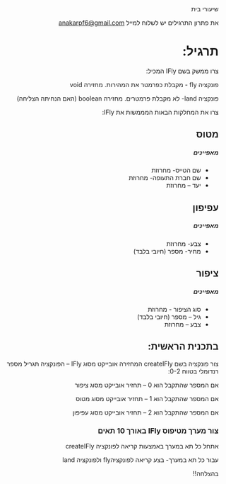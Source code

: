 
<div dir="rtl">
שיעורי בית

את פתרון התרגילים יש לשלוח למייל anakarpf6@gmail.com

# תרגיל:


צרו ממשק בשם IFly המכיל:

פונקציה fly  - מקבלת כפרמטר את המהירות. מחזירה void

פונקציה  land- לא מקבלת פרמטרים. מחזירה boolean (האם הנחיתה הצליחה)

צרו את המחלקות הבאות המממשות את IFly:
## מטוס
##### מאפיינים

* שם הטייס- מחרוזת
* שם חברת התעופה- מחרוזת
* יעד – מחרוזת

## עפיפון
##### מאפיינים
* צבע- מחרוזת
* מחיר- מספר (חיובי בלבד)

## ציפור
##### מאפיינים
* סוג הציפור - מחרוזת
* גיל – מספר (חיובי בלבד)
* צבע – מחרוזת


## בתכנית הראשית:
צור פונקציה בשם createIFly המחזירה אובייקט מסוג IFly – הפונקציה תגריל מספר רנדומלי בטווח 0-2:

אם המספר שהתקבל הוא 0 – תחזיר אובייקט מסוג ציפור

אם המספר שהתקבל הוא 1 – תחזיר אובייקט מסוג מטוס

אם המספר שהתקבל הוא 2 – תחזיר אובייקט מסוג עפיפון

### צור מערך מטיפוס IFly באורך 10 תאים

אתחל כל תא במערך באמצעות קריאה לפונקציה createIFly

עבור כל תא במערך- בצע קריאה לפונקציהfly  ולפונקציה  land

 

בהצלחה!!

</div>
